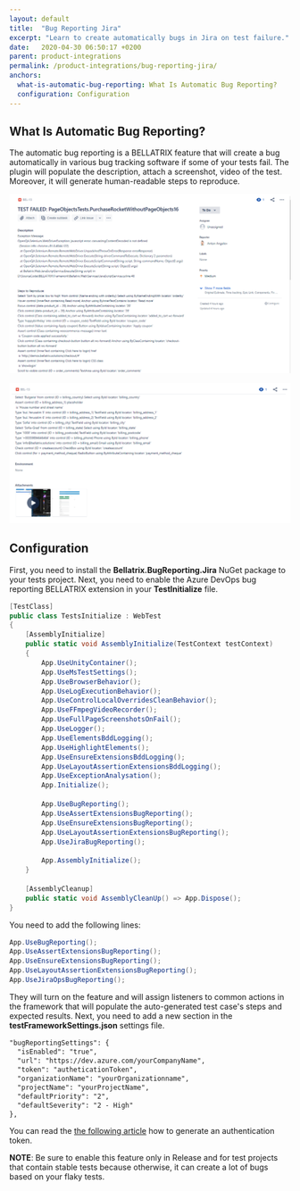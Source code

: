 ```yaml
---
layout: default
title:  "Bug Reporting Jira"
excerpt: "Learn to create automatically bugs in Jira on test failure."
date:   2020-04-30 06:50:17 +0200
parent: product-integrations
permalink: /product-integrations/bug-reporting-jira/
anchors:
  what-is-automatic-bug-reporting: What Is Automatic Bug Reporting?
  configuration: Configuration
---
```

What Is Automatic Bug Reporting?
-------
The automatic bug reporting is a BELLATRIX feature that will create a bug automatically in various bug tracking software if some of your tests fail. The plugin will populate the description, attach a screenshot, video of the test. Moreover, it will generate human-readable steps to reproduce.

![Bellatrix](images/bug-reporting-jira.png)

![Bellatrix](images/bug-reporting-jira-screenshots.png)

Configuration
-------------
First, you need to install the **Bellatrix.BugReporting.Jira** NuGet package to your tests project.
Next, you need to enable the Azure DevOps bug reporting BELLATRIX extension in your **TestInitialize** file.
```csharp
[TestClass]
public class TestsInitialize : WebTest
{
    [AssemblyInitialize]
    public static void AssemblyInitialize(TestContext testContext)
    {
        App.UseUnityContainer();
        App.UseMsTestSettings();
        App.UseBrowserBehavior();
        App.UseLogExecutionBehavior();
        App.UseControlLocalOverridesCleanBehavior();
        App.UseFFmpegVideoRecorder();
        App.UseFullPageScreenshotsOnFail();
        App.UseLogger();
        App.UseElementsBddLogging();
        App.UseHighlightElements();
        App.UseEnsureExtensionsBddLogging();
        App.UseLayoutAssertionExtensionsBddLogging();
        App.UseExceptionAnalysation();
        App.Initialize();
        
		App.UseBugReporting();
    	App.UseAssertExtensionsBugReporting();
    	App.UseEnsureExtensionsBugReporting();
    	App.UseLayoutAssertionExtensionsBugReporting();
    	App.UseJiraBugReporting();

        App.AssemblyInitialize();
    }

    [AssemblyCleanup]
    public static void AssemblyCleanUp() => App.Dispose();
}
```
You need to add the following lines:
```csharp
App.UseBugReporting();
App.UseAssertExtensionsBugReporting();
App.UseEnsureExtensionsBugReporting();
App.UseLayoutAssertionExtensionsBugReporting();
App.UseJiraOpsBugReporting();
```
They will turn on the feature and will assign listeners to common actions in the framework that will populate the auto-generated test case's steps and expected results.
Next, you need to add a new section in the **testFrameworkSettings.json** settings file.
```
"bugReportingSettings": {
  "isEnabled": "true",
  "url": "https://dev.azure.com/yourCompanyName",
  "token": "autheticationToken",
  "organizationName": "yourOrganizationname",
  "projectName": "yourProjectName",
  "defaultPriority": "2",
  "defaultSeverity": "2 - High"
},
```
You can read the [the following article](https://docs.microsoft.com/en-us/azure/devops/organizations/accounts/use-personal-access-tokens-to-authenticate?view=azure-devops&tabs=preview-page "following article") how to generate an authentication token.

**NOTE**: Be sure to enable this feature only in Release and for test projects that contain stable tests because otherwise, it can create a lot of bugs based on your flaky tests.